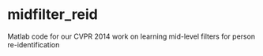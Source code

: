 # midfilter_reid
Matlab code for our CVPR 2014 work on learning mid-level filters for person re-identification

